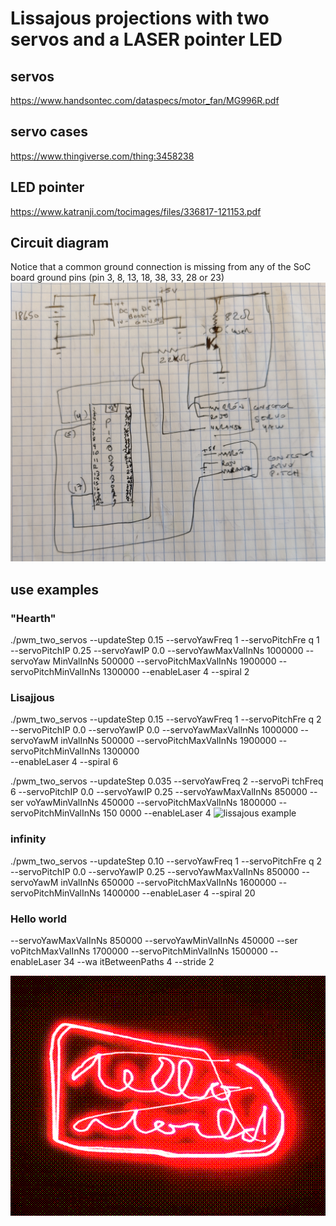 # Lissajous projections with two servos and a LASER pointer LED

## servos
https://www.handsontec.com/dataspecs/motor_fan/MG996R.pdf

## servo cases
https://www.thingiverse.com/thing:3458238

## LED pointer
https://www.katranji.com/tocimages/files/336817-121153.pdf

## Circuit diagram
Notice that a common ground connection is missing from any of the SoC board ground pins (pin 3, 8, 13, 18, 38, 33, 28 or 23)
![Circuit diagram](doc/circuit_diagram.jpg)

## use examples
### "Hearth" 
./pwm_two_servos --updateStep 0.15 --servoYawFreq 1 --servoPitchFre
q 1 --servoPitchIP 0.25 --servoYawIP 0.0 --servoYawMaxValInNs 1000000 --servoYaw
MinValInNs 500000 --servoPitchMaxValInNs 1900000 --servoPitchMinValInNs 1300000 
   --enableLaser 4 --spiral 2

### Lisajjous
./pwm_two_servos --updateStep 0.15 --servoYawFreq 1 --servoPitchFre
q 2 --servoPitchIP 0.0 --servoYawIP 0.0 --servoYawMaxValInNs 1000000 --servoYawM
inValInNs 500000 --servoPitchMaxValInNs 1900000 --servoPitchMinValInNs 1300000  
  --enableLaser 4 --spiral 6

./pwm_two_servos --updateStep 0.035 --servoYawFreq 2 --servoPi
tchFreq 6 --servoPitchIP 0.0 --servoYawIP 0.25 --servoYawMaxValInNs 850000 --ser
voYawMinValInNs 450000 --servoPitchMaxValInNs 1800000 --servoPitchMinValInNs 150
0000    --enableLaser 4
![lissajous example](doc/lissajous.gif)

### infinity

./pwm_two_servos --updateStep 0.10 --servoYawFreq 1 --servoPitchFre
q 2 --servoPitchIP 0.0 --servoYawIP 0.25 --servoYawMaxValInNs 850000 --servoYawM
inValInNs 650000 --servoPitchMaxValInNs 1600000 --servoPitchMinValInNs 1400000
  --enableLaser 4 --spiral 20

### Hello world
--servoYawMaxValInNs 850000 --servoYawMinValInNs 450000 --ser
voPitchMaxValInNs 1700000 --servoPitchMinValInNs 1500000   --enableLaser 34 --wa
itBetweenPaths 4 --stride 2

![Hello world SVG](doc/long_exposure_hello_world.png)
